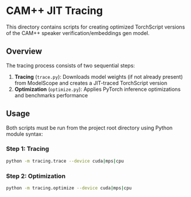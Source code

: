 # CAM++ JIT Tracing

This directory contains scripts for creating optimized TorchScript versions of the CAM++ speaker verification/embeddings gen model.

## Overview

The tracing process consists of two sequential steps:
1. **Tracing** (`trace.py`): Downloads model weights (if not already present) from ModelScope and creates a JIT-traced TorchScript version
2. **Optimization** (`optimize.py`): Applies PyTorch inference optimizations and benchmarks performance

## Usage

Both scripts must be run from the project root directory using Python module syntax:

### Step 1: Tracing

```bash
python -m tracing.trace --device cuda|mps|cpu
```

### Step 2: Optimization

```bash
python -m tracing.optimize --device cuda|mps|cpu
```
